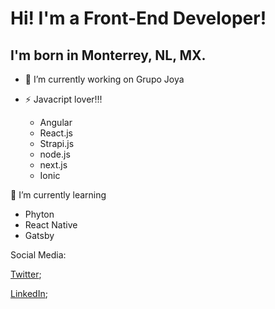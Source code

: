 # Hi! I'm a Front-End Developer!

## I'm born in Monterrey, NL, MX.


- 🔭 I’m currently working on Grupo Joya

- ⚡ Javacript lover!!!
    * Angular
    * React.js
    * Strapi.js
    * node.js
    * next.js
    * Ionic

🌱 I’m currently learning

  * Phyton
  * React Native
  * Gatsby

  Social Media: 
  
  [Twitter](https://twitter.com/jgomez1432);
  
  [LinkedIn](https://www.linkedin.com/in/abraham-gomez1432/);
  
